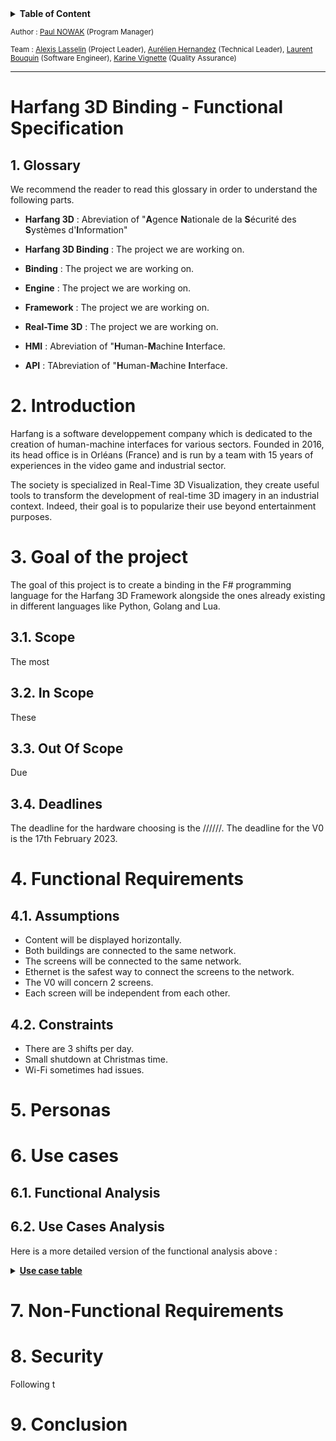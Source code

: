 <details>
<summary><b id="toc">Table of Content</b></summary>


- [Harfang 3D Binding - Functional Specification](#harfang-3d-binding---functional-specification)
  - [1. Glossary](#1-glossary)
- [2. Introduction](#2-introduction)
- [3. Goal of the project](#3-goal-of-the-project)
  - [3.1. Scope](#31-scope)
  - [3.2. In Scope](#32-in-scope)
  - [3.3. Out Of Scope](#33-out-of-scope)
  - [3.4. Deadlines](#34-deadlines)
- [4. Functional Requirements](#4-functional-requirements)
  - [4.1. Assumptions](#41-assumptions)
  - [4.2. Constraints](#42-constraints)
- [5. Personas](#5-personas)
- [6. Use cases](#6-use-cases)
  - [6.1. Functional Analysis](#61-functional-analysis)
  - [6.2. Use Cases Analysis](#62-use-cases-analysis)
- [7. Non-Functional Requirements](#7-non-functional-requirements)
- [8. Security](#8-security)
- [9. Conclusion](#9-conclusion)

</details> 

<sub> Author : [Paul NOWAK](https://www.linkedin.com/in/paul-nowak-0757a61a7/) (Program Manager) </sub>

<sub> Team : [Alexis Lasselin](https://www.linkedin.com/in/alexis-lasselin-318649251/) (Project Leader), [Aurélien Hernandez](https://www.linkedin.com/in/aurélien-fernandez-4971201b8/) (Technical Leader), [Laurent Bouquin](https://www.linkedin.com/in/laurent-bouquin-60911a1b8/) (Software Engineer), [Karine Vignette](https://www.linkedin.com/in/karine-vinette-63911b1b8/) (Quality Assurance) </sub>

---

# Harfang 3D Binding - Functional Specification

## 1. Glossary

 We recommend the reader to read this glossary in order to understand the following parts.  

 - **Harfang 3D** : Abreviation of "**A**gence **N**ationale de la **S**écurité des **S**ystèmes d'**I**nformation"
  
 - **Harfang 3D Binding** : The project we are working on.  

 - **Binding** : The project we are working on.  

 - **Engine** : The project we are working on.  

 - **Framework** : The project we are working on.  

 - **Real-Time 3D** : The project we are working on.  

 - **HMI** : Abreviation of "**H**uman-**M**achine **I**nterface.  

 - **API** : TAbreviation of "**H**uman-**M**achine **I**nterface.   

 # 2. Introduction

Harfang is a software developpement company which is dedicated to the creation of human-machine interfaces for various sectors. Founded in 2016, its head office is in Orléans (France) and is run by a team with 15 years of experiences in the video game and industrial sector.

The society is specialized in Real-Time 3D Visualization, they create useful tools to transform the development of real-time 3D imagery in an industrial context. Indeed, their goal is to popularize their use beyond entertainment purposes.

# 3. Goal of the project

The goal of this project is to create a binding in the F# programming language for the Harfang 3D Framework alongside the ones already existing in different languages like Python, Golang and Lua.

## 3.1. Scope

The most 

## 3.2. In Scope

These   
  
  
## 3.3. Out Of Scope
 
Due 

  
## 3.4. Deadlines

The deadline for the hardware choosing is the //////. The deadline for the V0 is the 17th February 2023.

# 4. Functional Requirements

## 4.1. Assumptions
- Content will be displayed horizontally.
- Both buildings are connected to the same network.
- The screens will be connected to the same network.  
- Ethernet is the safest way to connect the screens to the network.
- The V0 will concern 2 screens.
- Each screen will be independent from each other.
  
## 4.2. Constraints

- There are 3 shifts per day. 
- Small shutdown at Christmas time.
- Wi-Fi sometimes had issues.


# 5. Personas

# 6. Use cases

## 6.1. Functional Analysis

## 6.2. Use Cases Analysis 
Here is a more detailed version of the functional analysis above :
<details>
<summary><b id="toc"><u>Use case table</u></b></summary>

| Use Case # | Addresses Business/User Requirement n° | Name                                                  | Description                                                                               | Actor(s)                                                 | Pre-Conditions                                                                                                                                                                                                                                                                                                                                                                                                                                       | Flow of Events                                                                                                                                                                                        | Post-Conditions                                                                                                                                         | Exit Criteria                                                                                                                 |
| ---------- | -------------------------------------- | ----------------------------------------------------- | ----------------------------------------------------------------------------------------- | -------------------------------------------------------- | ---------------------------------------------------------------------------------------------------------------------------------------------------------------------------------------------------------------------------------------------------------------------------------------------------------------------------------------------------------------------------------------------------------------------------------------------------- | ----------------------------------------------------------------------------------------------------------------------------------------------------------------------------------------------------- | ------------------------------------------------------------------------------------------------------------------------------------------------------- | ----------------------------------------------------------------------------------------------------------------------------------------------------------------------------------------------- |

</details>     


# 7. Non-Functional Requirements

# 8. Security 

Following t

# 9. Conclusion
